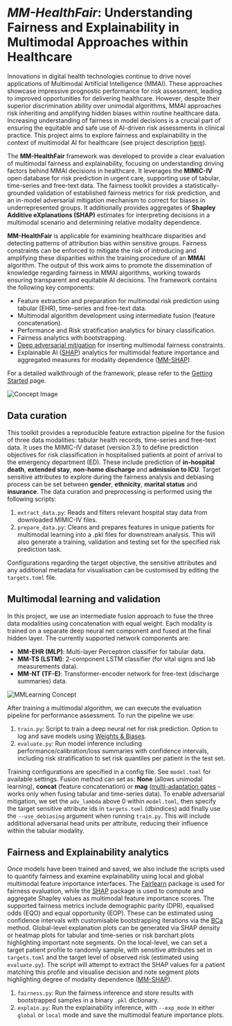 # *MM-HealthFair*: Understanding Fairness and Explainability in Multimodal Approaches within Healthcare

Innovations in digital health technologies continue to drive novel applications of Multimodal Artificial Intelligence (MMAI). These approaches showcase impressive prognostic performance for risk assessment, leading to improved opportunities for delivering healthcare. However, despite their superior discrimination ability over unimodal algorithms, MMAI approaches risk inheriting and amplifying hidden biases within routine healthcare data. Increasing understanding of fairness in model decisions is a crucial part of ensuring the equitable and safe use of AI-driven risk assessments in clinical practice. This project aims to explore fairness and explainability in the context of multimodal AI for healthcare (see project description [here](https://nhsx.github.io/nhsx-internship-projects/advances-modalities-explainability/)).

The **MM-HealthFair** framework was developed to provide a clear evaluation of multimodal fairness and explainability, focusing on understanding driving factors behind MMAI decisions in healthcare. It leverages the **MIMIC-IV** open database for risk prediction in urgent care, supporting use of tabular, time-series and free-text data. The fairness toolkit provides a statistically-grounded validation of established fairness metrics for risk prediction, and an in-model adversarial mitigation mechanism to correct for biases in underrepresented groups. It additionally provides aggregates of **Shapley Additive eXplanations (SHAP)** estimates for interpreting decisions in a multimodal scenario and determining relative modality dependence.
    
**MM-HealthFair** is applicable for examining healthcare disparities and detecting patterns of attribution bias within sensitive groups. Fairness constraints can be enforced to mitigate the risk of introducing and amplifying these disparities within the training procedure of an **MMAI** algorithm. The output of this work aims to promote the dissemination of knowledge regarding fairness in MMAI algorithms, working towards ensuring transparent and equitable AI decisions. The framework contains the following key components:
- Feature extraction and preparation for multimodal risk prediction using tabular (EHR), time-series and free-text data.
- Multimodal algorithm development using intermediate fusion (feature concatenation).
- Performance and Risk stratification analytics for binary classification.
- Fairness analytics with bootstrapping.
- [Deep adversarial mitigation](https://arxiv.org/abs/1801.07593) for inserting multimodal fairness constraints.
- Explainable AI ([SHAP](https://shap.readthedocs.io/en/latest/)) analytics for multimodal feature importance and aggregated measures for modality dependence ([MM-SHAP](https://github.com/Heidelberg-NLP/MM-SHAP/blob/main/)).

For a detailed walkthrough of the framework, please refer to the [Getting Started](https://github.com/nhsengland/mm-healthfair/blob/main/docs/getting_started.md) page.

![Concept Image](https://raw.githubusercontent.com/nhsengland/mm-healthfair/refs/heads/main/report/NHSE%20MMFair%20Concept.png)

## Data curation

This toolkit provides a reproducible feature extraction pipeline for the fusion of three data modalities: tabular health records, time-series and free-text data. It uses the MIMIC-IV dataset (version 3.1) to define prediction objectives for risk classification in hospitalised patients at point of arrival to the emergency department (ED). These include prediction of **in-hospital death**, **extended stay**, **non-home discharge** and **admission to ICU**. Target sensitive attributes to explore during the fairness analysis and debiasing process can be set between **gender**, **ethnicity**, **marital status** and **insurance**. The data curation and preprocessing is performed using the following scripts:

1. `extract_data.py`: Reads and filters relevant hospital stay data from downloaded MIMIC-IV files.
2. `prepare_data.py`: Cleans and prepares features in unique patients for multimodal learning into a .pkl files for downstream analysis. This will also generate a training, validation and testing set for the specified risk prediction task.

Configurations regarding the target objective, the sensitive attributes and any additional metadata for visualisation can be customised by editing the `targets.toml` file.

## Multimodal learning and validation
In this project, we use an intermediate fusion approach to fuse the three data modalities using concatenation with equal weight. Each modality is trained on a separate deep neural net component and fused at the final hidden layer. The currently supported network components are:
- **MM-EHR (MLP)**: Multi-layer Perceptron classifier for tabular data.
- **MM-TS (LSTM)**: 2-component LSTM classifier (for vital signs and lab measurements data).
- **MM-NT (TF-E)**: Transformer-encoder network for free-text (discharge summaries) data.

![MMLearning Concept](https://raw.githubusercontent.com/nhsengland/mm-healthfair/refs/heads/main/report/MMHealthFair%20Components.png)

After training a multimodal algorithm, we can execute the evaluation pipeline for performance assessment. To run the pipeline we use:
1. `train.py`: Script to train a deep neural net for risk prediction. Option to log and save models using [Weights & Biases](https://wandb.ai).
2. `evaluate.py`: Run model inference including performance/calibration/loss summaries with confidence intervals, including risk stratification to set risk quantiles per patient in the test set.

Training configurations are specified in a config file. See `model.toml` for available settings. Fusion method can set as: **None** (allows unimodal learning), **concat** (feature concatenation) or **mag** ([multi-adaptation gates](https://discovery.ucl.ac.uk/id/eprint/10188927/1/MAG___An_EXTENDED_Multimodal_Adaptation_Gate_for_Multimodal_Sentiment_Analysis.pdf) - works only when fusing tabular and time-series data). To enable adversarial mitigation, we set the `adv_lambda` above 0 within `model.toml`, then specify the target sensitive attribute ids in `targets.toml` (dbindices) add finally use the `--use_debiasing` argument when running `train.py`. This will include additional adversarial head units per attribute, reducing their influence within the tabular modality.

## Fairness and Explainability analytics
Once models have been trained and saved, we also include the scripts used to quantify fairness and examine explainability using local and global multimodal feature importance interfaces. The [Fairlearn](https://fairlearn.org/) package is used for fairness evaluation, while the [SHAP](https://shap.readthedocs.io/en/latest/) package is used to compute and aggregate Shapley values as multimodal feature importance scores. The supported fairness metrics include demographic parity (DPR), equalised odds (EQO) and equal opportunity (EOP). These can be estimated using confidence intervals with customisable bootstrapping iterations via the [BCa](https://www.erikdrysdale.com/bca_python/) method. Global-level explanation plots can be generated via SHAP density or heatmap plots for tabular and time-series or risk barchart plots highlighting important note segments. On the local-level, we can set a target patient profile to randomly sample, with sensitive attributes set in `targets.toml` and the target level of observed risk (estimated using `evaluate.py`). The script will attempt to extract the SHAP values for a patient matching this profile and visualise decision and note segment plots highlighting degree of modality dependence ([MM-SHAP](https://github.com/Heidelberg-NLP/MM-SHAP/blob/main)).

1. `fairness.py`: Run the fairness inference and store results with bootstrapped samples in a binary `.pkl` dictionary.
2. `explain.py`: Run the explainability inference, with `--exp_mode` in either `global` or `local` mode and save the multimodal feature importance plots.
